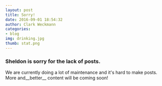 ```yaml
---
layout: post
title: Sorry! 
date: 2016-09-01 18:54:32
author: Clark Weckmann
categories:
- blog
img: drinking.jpg
thumb: stat.png
---
```


### Sheldon is sorry for the lack of posts.

We are currently doing a lot of maintenance and it's hard to make posts. More and__better__ content will be coming soon! 

